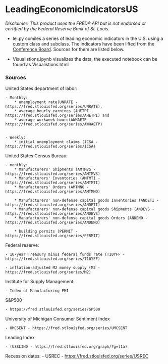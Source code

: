 # LeadingEconomicIndicatorsUS

*Disclaimer: This product uses the FRED® API but is not endorsed or certified by the Federal Reserve Bank of St. Louis.*

- lei.py comiles a series of leading economic indicators in the U.S. using a custom class and subclass. The indicators have been lifted from the [Conference Board](https://en.wikipedia.org/wiki/Conference_Board_Leading_Economic_Index). Sources for them are listed below.

- Visualistions.ipynb visualizes the data, the executed notebook can be found as Visualistions.html


### Sources

United States department of labor:
    
    - Monthly:
        * unemployment rate(UNRATE - https://fred.stlouisfed.org/series/UNRATE),
        * average hourly earnings (AHETPI - https://fred.stlouisfed.org/series/AHETPI) and
        * average workweek hours(AWHAETP - https://fred.stlouisfed.org/series/AWHAETP) 
    
    
    - Weekly:
        * initial unemployment claims (ICSA - https://fred.stlouisfed.org/series/ICSA)

United States Census Bureau:

    - monthly:
        * Manufacturers' Shipments (AMTMVS - https://fred.stlouisfed.org/series/AMTMVS)
        * Manufacturers' Inventories (AMTMTI - https://fred.stlouisfed.org/series/AMTMTI)
        * Manufacturers' Orders (AMTMNO - https://fred.stlouisfed.org/series/AMTMNO)
    
        * Manufacturers' non-defense capital goods Inventories (ANDETI - https://fred.stlouisfed.org/series/ANDETI)
        * Manufacturers' non-defense capital goods Shipments (ANDEVS - https://fred.stlouisfed.org/series/ANDEVS)
        * Manufacturers' non-defense capital goods Orders (ANDENO - https://fred.stlouisfed.org/series/ANDENO)
    
        * building permits (PERMIT - https://fred.stlouisfed.org/series/PERMIT)

Federal reserve:

    - 10-year Treasury minus federal funds rate (T10YFF - https://fred.stlouisfed.org/series/T10YFF)
    
    - inflation-adjusted M2 money supply (M2 - https://fred.stlouisfed.org/series/M2)


Institute for Supply Management:

    - Index of Manufacturing PMI

S&P500

    - https://fred.stlouisfed.org/series/SP500

University of Michigan Consumer Sentiment Index
    
    - UMCSENT - https://fred.stlouisfed.org/series/UMCSENT


Leading Index

    - (USSLIND - https://fred.stlouisfed.org/graph/?g=l1a)
    
    
Recession dates:
    - USREC - https://fred.stlouisfed.org/series/USREC
